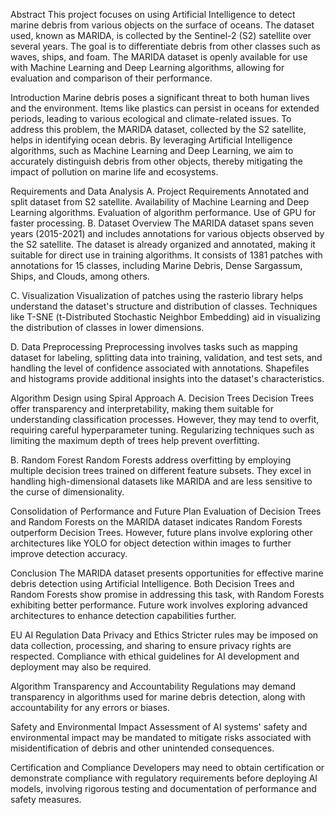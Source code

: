 Abstract
This project focuses on using Artificial Intelligence to detect marine debris from various objects on the surface of oceans. The dataset used, known as MARIDA, is collected by the Sentinel-2 (S2) satellite over several years. The goal is to differentiate debris from other classes such as waves, ships, and foam. The MARIDA dataset is openly available for use with Machine Learning and Deep Learning algorithms, allowing for evaluation and comparison of their performance.

Introduction
Marine debris poses a significant threat to both human lives and the environment. Items like plastics can persist in oceans for extended periods, leading to various ecological and climate-related issues. To address this problem, the MARIDA dataset, collected by the S2 satellite, helps in identifying ocean debris. By leveraging Artificial Intelligence algorithms, such as Machine Learning and Deep Learning, we aim to accurately distinguish debris from other objects, thereby mitigating the impact of pollution on marine life and ecosystems.

Requirements and Data Analysis
A. Project Requirements
Annotated and split dataset from S2 satellite.
Availability of Machine Learning and Deep Learning algorithms.
Evaluation of algorithm performance.
Use of GPU for faster processing.
B. Dataset Overview
The MARIDA dataset spans seven years (2015-2021) and includes annotations for various objects observed by the S2 satellite. The dataset is already organized and annotated, making it suitable for direct use in training algorithms. It consists of 1381 patches with annotations for 15 classes, including Marine Debris, Dense Sargassum, Ships, and Clouds, among others.

C. Visualization
Visualization of patches using the rasterio library helps understand the dataset's structure and distribution of classes. Techniques like T-SNE (t-Distributed Stochastic Neighbor Embedding) aid in visualizing the distribution of classes in lower dimensions.

D. Data Preprocessing
Preprocessing involves tasks such as mapping dataset for labeling, splitting data into training, validation, and test sets, and handling the level of confidence associated with annotations. Shapefiles and histograms provide additional insights into the dataset's characteristics.

Algorithm Design using Spiral Approach
A. Decision Trees
Decision Trees offer transparency and interpretability, making them suitable for understanding classification processes. However, they may tend to overfit, requiring careful hyperparameter tuning. Regularizing techniques such as limiting the maximum depth of trees help prevent overfitting.

B. Random Forest
Random Forests address overfitting by employing multiple decision trees trained on different feature subsets. They excel in handling high-dimensional datasets like MARIDA and are less sensitive to the curse of dimensionality.

Consolidation of Performance and Future Plan
Evaluation of Decision Trees and Random Forests on the MARIDA dataset indicates Random Forests outperform Decision Trees. However, future plans involve exploring other architectures like YOLO for object detection within images to further improve detection accuracy.

Conclusion
The MARIDA dataset presents opportunities for effective marine debris detection using Artificial Intelligence. Both Decision Trees and Random Forests show promise in addressing this task, with Random Forests exhibiting better performance. Future work involves exploring advanced architectures to enhance detection capabilities further.

EU AI Regulation
Data Privacy and Ethics
Stricter rules may be imposed on data collection, processing, and sharing to ensure privacy rights are respected. Compliance with ethical guidelines for AI development and deployment may also be required.

Algorithm Transparency and Accountability
Regulations may demand transparency in algorithms used for marine debris detection, along with accountability for any errors or biases.

Safety and Environmental Impact
Assessment of AI systems' safety and environmental impact may be mandated to mitigate risks associated with misidentification of debris and other unintended consequences.

Certification and Compliance
Developers may need to obtain certification or demonstrate compliance with regulatory requirements before deploying AI models, involving rigorous testing and documentation of performance and safety measures.

